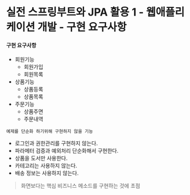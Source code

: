 # 실전 스프링부트와 JPA 활용 1 - 웹애플리케이션 개발 - 구현 요구사항

#### 구현 요구사항
- 회원기능
    - 회원가입
    - 회원목록
- 상품기능
    - 상품등록
    - 상품목록
- 주문기능
    - 상품주면
    - 주문내역

`예제를 단순화 하기위해 구현하지 않을 기능`
- 로그인과 권한관리를 구현하지 않는다.
- 파라메터 검증과 예외처리 단순화해서 구현한다.
- 상품을 도서만 사용한다.
- 카테고리는 사용하지 않는다.
- 배송 정보는 사용하지 않는다.

> 화면보다는 핵심 비즈니스 메소드를 구현하는 것에 초점

